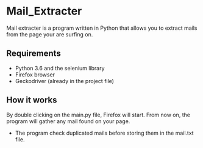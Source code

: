 # Mail_Extracter

Mail extracter is a program written in Python that allows you to extract mails from the page your are surfing on.

## Requirements

* Python 3.6 and the selenium library
* Firefox browser
* Geckodriver (already in the project file)

## How it works

By double clicking on the main.py file, Firefox will start.
From now on, the program will gather any mail found on your page.

* The program check duplicated mails before storing them in the mail.txt file.
